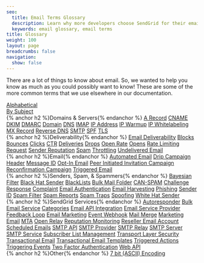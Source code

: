 ```yaml
---
seo:
  title: Email Terms Glossary
  description: Learn why more developers choose SendGrid for their email deliverability service to send transactional emails triggered by web apps. Get started for free
  keywords: email glossary, email terms
title: Glossary
weight: 100
layout: page
breadcrumbs: false
navigation:
  show: false
---
```

There are a lot of things to know about email. So, we wanted to help you know as much as you could possibly want to know! These are some of the more common terms that we use elsewhere in our documentation.

<div class="glossary-toggle">
    <div><a href="{{root_url}}/Glossary/index.html">Alphabetical</a></div>
    <div class="active"><a href="{{root_url}}/Glossary/subjects.html">By Subject</a></div>
</div>

<div class="row">
    <div class="col-md-4 glossary-section">
        {% anchor h2 %}Domains & Servers{% endanchor %}
        <a href="{{root_url}}/Glossary/a_record.html">A Record</a>
        <a href="{{root_url}}/Glossary/cname.html">CNAME</a>
        <a href="{{root_url}}/Glossary/dkim.html">DKIM</a>
        <a href="{{root_url}}/Glossary/dmarc.html">DMARC</a>
        <a href="{{root_url}}/Glossary/domain.html">Domain</a>
        <a href="{{root_url}}/Glossary/dns.html">DNS</a>
        <a href="{{root_url}}/Glossary/imap.html">IMAP</a>
        <a href="{{root_url}}/Glossary/ip_address.html">IP Address</a>
        <a href="{{root_url}}/Glossary/ip_warmup.html">IP Warmup</a>
        <a href="{{root_url}}/Glossary/ip_whitelabeling.html">IP Whitelabeling</a>
        <a href="{{root_url}}/Glossary/mx_record.html">MX Record</a>
        <a href="{{root_url}}/Glossary/reverse_dns.html">Reverse DNS</a>
        <a href="{{root_url}}/Glossary/smtp.html">SMTP</a>
        <a href="{{root_url}}/Glossary/spf.html">SPF</a>
        <a href="{{root_url}}/Glossary/tls.html">TLS</a>
    </div>
    <div class="col-md-4 glossary-section">
        {% anchor h2 %}Deliverability{% endanchor %}
    <a href="{{root_url}}/Glossary/email_deliverability.html">Email Deliverability</a>
        <a href="{{root_url}}/Glossary/blocks.html">Blocks</a>
        <a href="{{root_url}}/Glossary/bounces.html">Bounces</a>
        <a href="{{root_url}}/Glossary/clicks.html">Clicks</a>
        <a href="{{root_url}}/Glossary/ctr.html">CTR</a>
        <a href="{{root_url}}/Glossary/deliveries.html">Deliveries</a>
        <a href="{{root_url}}/Glossary/drops.html">Drops</a>
        <a href="{{root_url}}/Glossary/open_rate.html">Open Rate</a>
        <a href="{{root_url}}/Glossary/opens.html">Opens</a>
        <a href="{{root_url}}/Glossary/rate_limiting.html">Rate Limiting</a>
        <a href="{{root_url}}/Glossary/request.html">Request</a>
        <a href="{{root_url}}/Glossary/sender_reputation.html">Sender Reputation</a>
        <a href="{{root_url}}/Glossary/spam.html">Spam</a>
        <a href="{{root_url}}/Glossary/throttling.html">Throttling</a>
        <a href="{{root_url}}/Glossary/undelivered_email.html">Undelivered Email</a>
    </div>
    <div class="col-md-4 glossary-section">
        {% anchor h2 %}Email{% endanchor %}
        <a href="{{root_url}}/Glossary/automated_email.html">Automated Email</a>
        <a href="{{root_url}}/Glossary/drip_campaign.html">Drip Campaign</a>
        <a href="{{root_url}}/Glossary/header.html">Header</a>
        <a href="{{root_url}}/Glossary/message_id.html">Message ID</a>
        <a href="{{root_url}}/Glossary/opt_in_email.html">Opt-In Email</a>
        <a href="{{root_url}}/Glossary/peer_invitations.html">Peer Initiated Invitation Campaign</a>
        <a href="{{root_url}}/Glossary/reconfirmation.html">Reconfirmation Campaign</a>
        <a href="{{root_url}}/Glossary/triggered_email.html">Triggered Email</a>
    </div>
</div>
<div class="row">
    <div class="col-md-4 glossary-section">
        {% anchor h2 %}Senders, Spam, & Spammers{% endanchor %}
        <a href="{{root_url}}/Glossary/bayesian_filter.html">Bayesian Filter</a>
        <a href="{{root_url}}/Glossary/black_hat_sender.html">Black Hat Sender</a>
        <a href="{{root_url}}/Glossary/blacklists.html">BlackLists</a>
        <a href="{{root_url}}/Glossary/bulk_mail_folder.html">Bulk Mail Folder</a>
        <a href="{{root_url}}/Glossary/can_spam.html">CAN-SPAM</a>
        <a href="{{root_url}}/Glossary/challenge_response.html">Challenge Response</a>
        <a href="{{root_url}}/Glossary/complaint.html">Complaint</a>
        <a href="{{root_url}}/Glossary/email_authentication.html">Email Authentication</a>
        <a href="{{root_url}}/Glossary/email_harvesting.html">Email Harvesting</a>
        <a href="{{root_url}}/Glossary/phishing.html">Phishing</a>
        <a href="{{root_url}}/Glossary/sender_id.html">Sender ID</a>
        <a href="{{root_url}}/Glossary/spam_filter.html">Spam Filter</a>
        <a href="{{root_url}}/Glossary/spam_reports.html">Spam Reports</a>
        <a href="{{root_url}}/Glossary/spam_traps.html">Spam Traps</a>
        <a href="{{root_url}}/Glossary/spoofing.html">Spoofing</a>
        <a href="{{root_url}}/Glossary/white_hat_sender.html">White Hat Sender</a>
    </div>
    <div class="col-md-4 glossary-section">
        {% anchor h2 %}SendGrid Services{% endanchor %}
        <a href="{{root_url}}/Glossary/autoresponder.html">Autoresponder</a>
        <a href="{{root_url}}/Glossary/bulk_email_service.html">Bulk Email Service</a>
        <a href="{{root_url}}/Glossary/categories.html">Categories</a>
        <a href="{{root_url}}/Glossary/email_api_integration.html">Email API Integration</a>
        <a href="{{root_url}}/Glossary/email_service_provider.html">Email Service Provider</a>
        <a href="{{root_url}}/Glossary/feedback_loop.html">Feedback Loop</a>
        <a href="{{root_url}}/Glossary/email_marketing.html">Email Marketing</a>
        <a href="{{root_url}}/Glossary/event_webhook.html">Event Webhook</a>
        <a href="{{root_url}}/Glossary/mail_merge.html">Mail Merge</a>
        <a href="{{root_url}}/Glossary/marketing_email.html">Marketing Email</a>
        <a href="{{root_url}}/Glossary/mta.html">MTA</a>
        <a href="{{root_url}}/Glossary/openrelay.html">Open Relay</a>
        <a href="{{root_url}}/Glossary/reputation_monitoring.html">Reputation Monitoring</a>
        <a href="{{root_url}}/Glossary/reseller_email_account.html">Reseller Email Account</a>
        <a href="{{root_url}}/Glossary/scheduled_emails.html">Scheduled Emails</a>
        <a href="{{root_url}}/Glossary/smtp_api.html">SMTP API</a>
        <a href="{{root_url}}/Glossary/smtp_provider.html">SMTP Provider</a>
        <a href="{{root_url}}/Glossary/smtp_relay.html">SMTP Relay</a>
        <a href="{{root_url}}/Glossary/smtp_server.html">SMTP Server</a>
        <a href="{{root_url}}/Glossary/smtp_service.html">SMTP Service</a>
        <a href="{{root_url}}/Glossary/subscriber_list_management.html">Subscriber List Management</a>
        <a href="{{root_url}}/Glossary/tls.html">Transport Layer Security</a>
        <a href="{{root_url}}/Glossary/transactional_email.html">Transactional Email</a>
        <a href="{{root_url}}/Glossary/transactional_email_templates.html">Transactional Email Templates</a>
        <a href="{{root_url}}/Glossary/triggered_actions.html">Triggered Actions</a>
        <a href="{{root_url}}/Glossary/triggering_events.html">Triggering Events</a>
        <a href="{{root_url}}/Glossary/two_factor_authentication.html">Two Factor Authentication</a>
        <a href="{{root_url}}/Glossary/web_api.html">Web API</a>
    </div>
    <div class="col-md-4 glossary-section">
        {% anchor h2 %}Other{% endanchor %}
        <a href="{{root_url}}/Glossary/7_bit_encoding.html">7 bit (ASCII) Encoding</a>
    </div>
</div>
